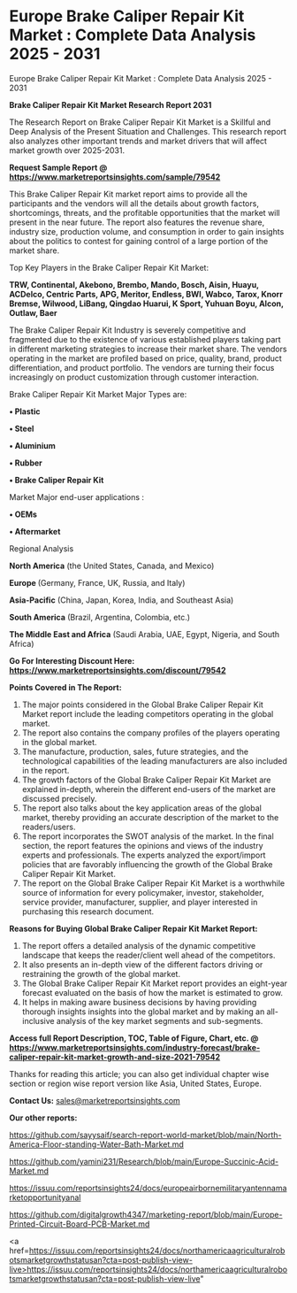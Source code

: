 # Europe Brake Caliper Repair Kit Market : Complete Data Analysis 2025 - 2031
Europe Brake Caliper Repair Kit Market : Complete Data Analysis 2025 - 2031

<strong>Brake Caliper Repair Kit Market Research Report 2031</strong>

The Research Report on Brake Caliper Repair Kit Market is a Skillful and Deep Analysis of the Present Situation and Challenges. This research report also analyzes other important trends and market drivers that will affect market growth over 2025-2031.

<strong>Request Sample Report @ <a href=https://www.marketreportsinsights.com/sample/79542>https://www.marketreportsinsights.com/sample/79542</a></strong>

This Brake Caliper Repair Kit market report aims to provide all the participants and the vendors will all the details about growth factors, shortcomings, threats, and the profitable opportunities that the market will present in the near future. The report also features the revenue share, industry size, production volume, and consumption in order to gain insights about the politics to contest for gaining control of a large portion of the market share.

Top Key Players in the Brake Caliper Repair Kit Market:

<strong>TRW, Continental, Akebono, Brembo, Mando, Bosch, Aisin, Huayu, ACDelco, Centric Parts, APG, Meritor, Endless, BWI, Wabco, Tarox, Knorr Bremse, Wilwood, LiBang, Qingdao Huarui, K Sport, Yuhuan Boyu, Alcon, Outlaw, Baer</strong>

The Brake Caliper Repair Kit Industry is severely competitive and fragmented due to the existence of various established players taking part in different marketing strategies to increase their market share. The vendors operating in the market are profiled based on price, quality, brand, product differentiation, and product portfolio. The vendors are turning their focus increasingly on product customization through customer interaction.

Brake Caliper Repair Kit Market Major Types are:

<strong>• Plastic

• Steel

• Aluminium

• Rubber

• Brake Caliper Repair Kit</strong>

Market Major end-user applications :

<strong>• OEMs

• Aftermarket</strong>

Regional Analysis

</u><strong><b>North America</b></strong> (the United States, Canada, and Mexico)

<strong><b>Europe </b></strong>(Germany, France, UK, Russia, and Italy)

<strong><b>Asia-Pacific</b></strong> (China, Japan, Korea, India, and Southeast Asia)

<strong><b>South America</b></strong> (Brazil, Argentina, Colombia, etc.)

<strong><b>The Middle East and Africa</b></strong> (Saudi Arabia, UAE, Egypt, Nigeria, and South Africa)

<strong>Go For Interesting Discount Here: <a href=https://www.marketreportsinsights.com/discount/79542>https://www.marketreportsinsights.com/discount/79542</a></strong>

<strong>Points Covered in The Report:</strong>
<ol>
  <li>The major points considered in the Global Brake Caliper Repair Kit Market report include the leading competitors operating in the global market.</li>
  <li>The report also contains the company profiles of the players operating in the global market.</li>
  <li>The manufacture, production, sales, future strategies, and the technological capabilities of the leading manufacturers are also included in the report.</li>
  <li>The growth factors of the Global Brake Caliper Repair Kit Market are explained in-depth, wherein the different end-users of the market are discussed precisely.</li>
  <li>The report also talks about the key application areas of the global market, thereby providing an accurate description of the market to the readers/users.</li>
  <li>The report incorporates the SWOT analysis of the market. In the final section, the report features the opinions and views of the industry experts and professionals. The experts analyzed the export/import policies that are favorably influencing the growth of the Global Brake Caliper Repair Kit Market.</li>
  <li>The report on the Global Brake Caliper Repair Kit Market is a worthwhile source of information for every policymaker, investor, stakeholder, service provider, manufacturer, supplier, and player interested in purchasing this research document.</li>
</ol>
<strong>Reasons for Buying Global Brake Caliper Repair Kit Market Report:</strong>

<ol>
  <li>The report offers a detailed analysis of the dynamic competitive landscape that keeps the reader/client well ahead of the competitors.</li>
  <li>It also presents an in-depth view of the different factors driving or restraining the growth of the global market.</li>
  <li>The Global Brake Caliper Repair Kit Market report provides an eight-year forecast evaluated on the basis of how the market is estimated to grow.</li>
  <li>It helps in making aware business decisions by having providing thorough insights insights into the global market and by making an all-inclusive analysis of the key market segments and sub-segments.</li>
</ol>
<strong>Access full Report Description, TOC, Table of Figure, Chart, etc. @ <a href=https://www.marketreportsinsights.com/industry-forecast/brake-caliper-repair-kit-market-growth-and-size-2021-79542>https://www.marketreportsinsights.com/industry-forecast/brake-caliper-repair-kit-market-growth-and-size-2021-79542</a></strong>


Thanks for reading this article; you can also get individual chapter wise section or region wise report version like Asia, United States, Europe.

<strong>Contact Us:</strong>
sales@marketreportsinsights.com

<strong>Our other reports:</strong>

<a href=https://github.com/sayysaif/search-report-world-market/blob/main/North-America-Floor-standing-Water-Bath-Market.md>https://github.com/sayysaif/search-report-world-market/blob/main/North-America-Floor-standing-Water-Bath-Market.md</a>

<a href=https://github.com/yamini231/Research/blob/main/Europe-Succinic-Acid-Market.md>https://github.com/yamini231/Research/blob/main/Europe-Succinic-Acid-Market.md</a>

<a href=https://issuu.com/reportsinsights24/docs/europeairbornemilitaryantennamarketopportunityanal>https://issuu.com/reportsinsights24/docs/europeairbornemilitaryantennamarketopportunityanal</a>

<a href=https://github.com/digitalgrowth4347/marketing-report/blob/main/Europe-Printed-Circuit-Board-PCB-Market.md>https://github.com/digitalgrowth4347/marketing-report/blob/main/Europe-Printed-Circuit-Board-PCB-Market.md</a>

<a href=https://issuu.com/reportsinsights24/docs/northamericaagriculturalrobotsmarketgrowthstatusan?cta=post-publish-view-live>https://issuu.com/reportsinsights24/docs/northamericaagriculturalrobotsmarketgrowthstatusan?cta=post-publish-view-live</a>"
